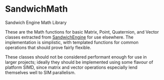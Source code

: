# SandwichMath
Sandwich Engine Math Library

These are the Math functions for basic Matrix, Point, Quaternion, and Vector classes extracted from [SandwichEngine](https://github.com/kvanderlaag/Sandwich) for use elsewhere. The implementation is simplistic, with templated functions for common operations that should prove fairly flexible.

These classes should not be considered performant enough for use in larger projects; ideally they should be implemented using some flavour of platform SIMD, since matrix and vector operations especially lend themselves well to SIM parallelism.
